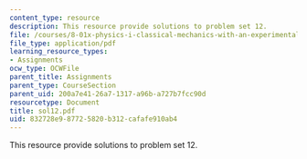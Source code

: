```yaml
---
content_type: resource
description: This resource provide solutions to problem set 12.
file: /courses/8-01x-physics-i-classical-mechanics-with-an-experimental-focus-fall-2002/832728e987725820b312cafafe910ab4_sol12.pdf
file_type: application/pdf
learning_resource_types:
- Assignments
ocw_type: OCWFile
parent_title: Assignments
parent_type: CourseSection
parent_uid: 200a7e41-26a7-1317-a96b-a727b7fcc90d
resourcetype: Document
title: sol12.pdf
uid: 832728e9-8772-5820-b312-cafafe910ab4
---
```

This resource provide solutions to problem set 12.

